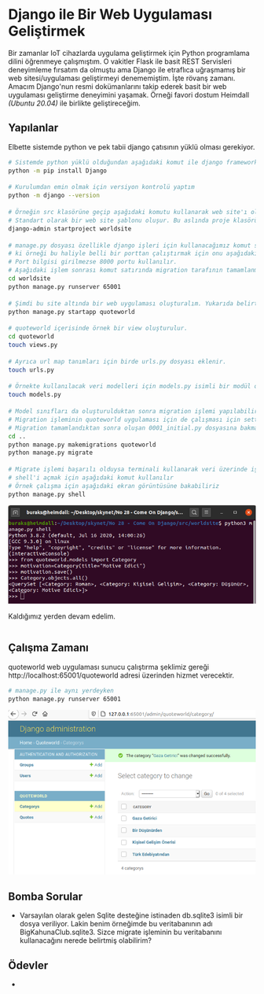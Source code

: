 # Django ile Bir Web Uygulaması Geliştirmek

Bir zamanlar IoT cihazlarda uygulama geliştirmek için Python programlama dilini öğrenmeye çalışmıştım. O vakitler Flask ile basit REST Servisleri deneyimleme fırsatım da olmuştu ama Django ile etraflıca uğraşmamış bir web sitesi/uygulaması geliştirmeyi denememiştim. İşte rövanş zamanı. Amacım Django'nun resmi dokümanlarını takip ederek basit bir web uygulaması geliştirme deneyimini yaşamak. Örneği favori dostum Heimdall _(Ubuntu 20.04)_ ile birlikte geliştireceğim.

## Yapılanlar

Elbette sistemde python ve pek tabii django çatısının yüklü olması gerekiyor.

```bash
# Sistemde python yüklü olduğundan aşağıdaki komut ile django framework'ü yükledim
python -m pip install Django

# Kurulumdan emin olmak için versiyon kontrolü yaptım
python -m django --version

# Örneğin src klasörüne geçip aşağıdaki komutu kullanarak web site'ı oluşturdum(Project olarak düşünelim)
# Standart olarak bir web site şablonu oluşur. Bu aslında proje klasörüdür. Web Site gibi düşünürsek içinde birden fazla web application içerebilir
django-admin startproject worldsite

# manage.py dosyası özellikle django işleri için kullanacağımız komut satırı programıdır
# ki örneği bu haliyle belli bir porttan çalıştırmak için onu aşağıdaki gibi kullanmak yeterlidir.
# Port bilgisi girilmezse 8000 portu kullanılır.
# Aşağıdaki işlem sonrası komut satırında migration tarafının tamamlanmadığı(model oluşturduktan sonra migrate yaparız) uyarısı ile birlikte http://localhost:65001 adresinde uzaya doğru hareket eden bir roket figürü görülmelidir ;)
cd worldsite
python manage.py runserver 65001

# Şimdi bu site altında bir web uygulaması oluşturalım. Yukarıda belirtmiştim. Site birden fazla web uygulaması içerebilir ve herbirinin konfigurasyon yönetimi buradan yapılabilir
python manage.py startapp quoteworld

# quoteworld içerisinde örnek bir view oluşturulur.
cd quoteworld
touch views.py

# Ayrıca url map tanımları için birde urls.py dosyası eklenir.
touch urls.py

# Örnekte kullanılacak veri modelleri için models.py isimli bir modül oluşturuyoruz.
touch models.py

# Model sınıfları da oluşturulduktan sonra migration işlemi yapılabilir
# Migration işleminin quoteworld uygulaması için de çalışması için settings.py'de bildirim yapılmıştır.
# Migration tamamlandıktan sonra oluşan 0001_initial.py dosyasına bakmayı ve BigKahunaClub.sqlite3 veri tabanını incelmeyi unutmayın.
cd ..
python manage.py makemigrations quoteworld
python manage.py migrate

# Migrate işlemi başarılı olduysa terminali kullanarak veri üzerinde işlemler yapabiliriz de
# shell'i açmak için aşağıdaki komut kullanılır
# Örnek çalışma için aşağıdaki ekran görüntüsüne bakabiliriz
python manage.py shell
```

![Screenshot_01.png](./assets/Screenshot_01.png)

Kaldığımız yerden devam edelim.

```bash

```

## Çalışma Zamanı

quoteworld web uygulaması sunucu çalıştırma şeklimiz gereği http://localhost:65001/quoteworld adresi üzerinden hizmet verecektir. 

```bash
# manage.py ile aynı yerdeyken
python manage.py runserver 65001
```

![Screenshot_02.png](./assets/Screenshot_02.png)

## Bomba Sorular

- Varsayılan olarak gelen Sqlite desteğine istinaden db.sqlite3 isimli bir dosya veriliyor. Lakin benim örneğimde bu veritabanının adı BigKahunaClub.sqlite3. Sizce migrate işleminin bu veritabanını kullanacağını nerede belirtmiş olabilirim?

## Ödevler

- 